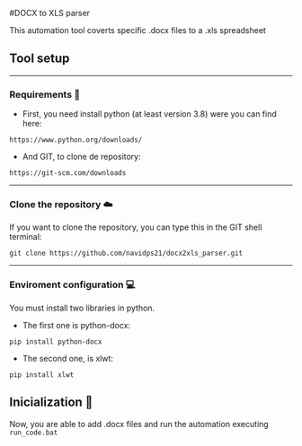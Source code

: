 #DOCX to XLS parser

This automation tool coverts specific .docx files to a .xls spreadsheet

## Tool setup
----------------------------------------

### Requirements :memo:

- First, you need install python (at least version 3.8) were you can find here:

```
https://www.python.org/downloads/
```

- And GIT, to clone de repository:

```
https://git-scm.com/downloads
```

----------------------------------------
### Clone the repository :cloud:

If you want to clone the repository, you can type this in the GIT shell terminal:

```
git clone https://github.com/navidps21/docx2xls_parser.git
```

----------------------------------------
### Enviroment configuration :computer:

You must install two libraries in python.

- The first one is python-docx:

```
pip install python-docx
```

- The second one, is xlwt:

```
pip install xlwt
```

## Inicialization :rocket:

Now, you are able to add .docx files and run the automation executing `run_code.bat`